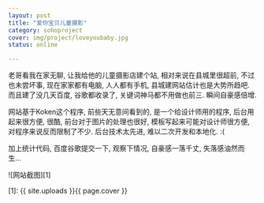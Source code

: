 ```yaml
---
layout: post 
title: "爱你宝贝儿童摄影"
category: sohoproject
cover: img/project/loveyoubaby.jpg
status: online

---
```



老哥看我在家无聊, 让我给他的儿童摄影店建个站, 相对来说在县城里很超前, 不过也未尝坏事, 现在家家都有电脑, 人人都有手机, 县城建网站估计也是大势所趋吧. 而且建了没几天百度, 谷歌都收录了, 关键词神马都不用做也前三. 瞬间自豪感倍增.

网站基于Koken这个程序, 前些天无意间看到的, 是一个给设计师用的程序, 后台用起来很方便, 很酷, 前台对于图片的处理也很好, 模板写起来可能对设计师很方便, 对程序来说反而限制了不少. 后台技术太先进, 难以二次开发和本地化. :(

加上统计代码, 百度谷歌提交一下, 观察下情况, 自豪感一落千丈, 失落感油然而生...

![网站截图][1]


  [1]: {{ site.uploads }}{{ page.cover }}